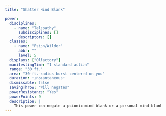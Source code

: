 ```yaml
---
title: "Shatter Mind Blank"

power:
  disciplines:
    - name: "Telepathy"
      subdisciplines: []
      descriptors: []
  classes:
    - name: "Psion/Wilder"
      abbr: ""
      level: 5
  displays: ["Olfactory"]
  manifestingTime: "1 standard action"
  range: "30 ft."
  area: "30-ft.-radius burst centered on you"
  duration: "Instantaneous"
  dismissable: false
  savingThrow: "Will negates"
  powerResistance: "Yes"
  powerPoints: 9
  description: |
    This power can negate a psionic mind blank or a personal mind blank affecting the target. If the target fails its save and does not overcome your attempt with its power resistance, you can shatter the mind blank by making a successful check (1d20 + your manifester level, maximum +20) against a DC equal to 11 + the manifester level of the creator of the mind blank effect. If you succeed, the psionic mind blank or personal mind blank ends, allowing you to affect the target thereafter with mind-affecting powers.
---
```

